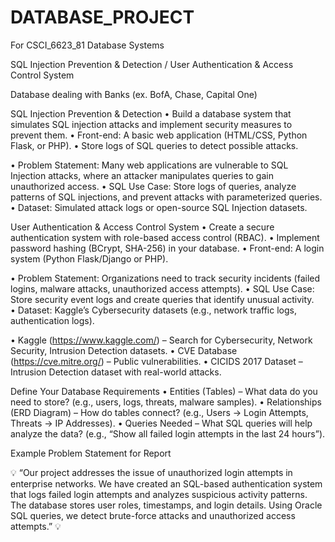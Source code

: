 # DATABASE_PROJECT
For CSCI_6623_81 Database Systems 

SQL Injection Prevention & Detection / User Authentication & Access Control System

Database dealing with Banks (ex. BofA, Chase, Capital One)

SQL Injection Prevention & Detection
•	Build a database system that simulates SQL injection attacks and implement security measures to prevent them.
•	Front-end: A basic web application (HTML/CSS, Python Flask, or PHP).
•	Store logs of SQL queries to detect possible attacks.

•	Problem Statement: Many web applications are vulnerable to SQL Injection attacks, where an attacker manipulates queries to gain unauthorized access.
•	SQL Use Case: Store logs of queries, analyze patterns of SQL injections, and prevent attacks with parameterized queries.
•	Dataset: Simulated attack logs or open-source SQL Injection datasets.



User Authentication & Access Control System
•	Create a secure authentication system with role-based access control (RBAC).
•	Implement password hashing (BCrypt, SHA-256) in your database.
•	Front-end: A login system (Python Flask/Django or PHP).

•	Problem Statement: Organizations need to track security incidents (failed logins, malware attacks, unauthorized access attempts).
•	SQL Use Case: Store security event logs and create queries that identify unusual activity.	
•	Dataset: Kaggle’s Cybersecurity datasets (e.g., network traffic logs, authentication logs).



•	Kaggle (https://www.kaggle.com/) – Search for Cybersecurity, Network Security, Intrusion Detection datasets.
•	CVE Database (https://cve.mitre.org/) – Public vulnerabilities.
•	CICIDS 2017 Dataset – Intrusion Detection dataset with real-world attacks.


Define Your Database Requirements
•	Entities (Tables) – What data do you need to store? (e.g., users, logs, threats, malware samples).
•	Relationships (ERD Diagram) – How do tables connect? (e.g., Users → Login Attempts, Threats → IP Addresses).
•	Queries Needed – What SQL queries will help analyze the data? (e.g., “Show all failed login attempts in the last 24 hours”).



Example Problem Statement for Report

💡 “Our project addresses the issue of unauthorized login attempts in enterprise networks. We have created an SQL-based authentication system that logs failed login attempts and analyzes suspicious activity patterns. The database stores user roles, timestamps, and login details. Using Oracle SQL queries, we detect brute-force attacks and unauthorized access attempts.” 💡
